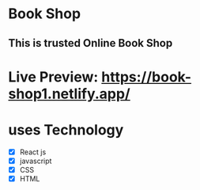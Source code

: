 # Book Shop

## This is trusted Online Book Shop

# Live Preview: https://book-shop1.netlify.app/
# uses Technology
- [x] React js
- [x] javascript
- [x] CSS
- [x] HTML
